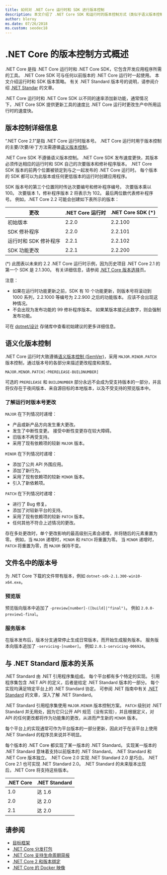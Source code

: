 ```yaml
---
title: 如何对 .NET Core 运行时和 SDK 进行版本控制
description: 本文介绍了 .NET Core SDK 和运行时的版本控制方式（类似于语义版本控制）。
author: bleroy
ms.date: 07/26/2018
ms.custom: seodec18
---
```


# <a name="overview-of-how-net-core-is-versioned"></a>.NET Core 的版本控制方式概述

.NET Core 是指 .NET Core 运行时和 .NET Core SDK，它包含开发应用程序所需的工具。 .NET Core SDK 可与任何以前版本的 .NET Core 运行时一起使用。 本文介绍运行时和 SDK 版本策略。 有关 .NET Standard 版本号的说明，请参阅介绍 [.NET Standar](../../standard/net-standard.md#net-implementation-support) 的文章。

.NET Core 运行时和 .NET Core SDK 以不同的速率添加新功能，通常情况下，.NET Core SDK 提供更新工具的速度比 .NET Core 运行时更改生产中所用运行时的速度快。

## <a name="versioning-details"></a>版本控制详细信息

“.NET Core 2.1”是指 .NET Core 运行时版本号。 .NET Core 运行时用于版本控制的主要/次要/补丁方法需遵循[语义版本控制](#semantic-versioning)。

.NET Core SDK 不遵循语义版本控制。 .NET Core SDK 发布速度更快，其版本必须传达相应的运行时和 SDK 自己的次要版本和修补程序版本。 .NET Core SDK 版本的前两个位置被锁定到与之一起发布的 .NET Core 运行时。 每个版本的 SDK 都可以为此版本或任何更低版本的运行时创建应用程序。

SDK 版本号的第三个位置同时传达次要编号和修补程序编号。 次要版本乘以 100。 次要版本 1，修补程序版本 2 将表示为 102。 最后两位数代表修补程序号。 例如，.NET Core 2.2 可能会创建如下表所示的版本：

| 更改                | .NET Core 运行时 | .NET Core SDK (*) |
|-----------------------|-------------------|-------------------|
| 初始版本       | 2.2.0             | 2.2.100           |
| SDK 修补程序             | 2.2.0             | 2.2.101           |
| 运行时和 SDK 修补程序 | 2.2.1             | 2.2.102           |
| SDK 功能更改    | 2.2.1             | 2.2.200           |

(\*) 此图表以未来的 2.2 .NET Core 运行时示例，因为历史项目 .NET Core 2.1 的第一个 SDK 是 2.1.300。 有关详细信息，请参阅 [.NET Core 版本选择](selection.md)页。

注意：

* 如果在运行时功能更新之前，SDK 有 10 个功能更新，则版本号将滚动到 1000 系列，2.2.1000 等编号为 2.2.900 之后的功能版本。 应该不会出现这种情况。
* 不会出现为发布功能的 99 修补程序版本。 如果某版本接近此数字，则会强制发布功能。

可在 [dotnet/设计](https://github.com/dotnet/designs/pull/29) 存储库中查看初始建议的更多详细信息。

## <a name="semantic-versioning"></a>语义化版本控制

.NET Core 运行时大致遵循[语义版本控制 (SemVer)](https://semver.org/)，采用 `MAJOR.MINOR.PATCH` 版本控制，通过版本号的各部分来描述更改程度和类型。

```
MAJOR.MINOR.PATCH[-PRERELEASE-BUILDNUMBER]
```

可选的 `PRERELEASE` 和 `BUILDNUMBER` 部分永远不会成为受支持版本的一部分，并且将仅存在于夜间版本、来自源目标的本地版本，以及不受支持的预览版本中。

### <a name="understand-runtime-version-number-changes"></a>了解运行时版本号更改

`MAJOR` 在下列情况时递增：

* 产品或新产品方向发生重大更改。
* 发生了中断性变更。 接受中断性变更存在较大障碍。
* 旧版本不再受支持。
* 采用了现有依赖项的较新 `MAJOR` 版本。

`MINOR` 在下列情况时递增：

* 添加了公共 API 外围应用。
* 添加了新行为。
* 采用了现有依赖项的较新 `MINOR` 版本。
* 引入了新依赖项。

`PATCH` 在下列情况时递增：

* 进行了 Bug 修复。
* 添加了对较新平台的支持。
* 采用了现有依赖项的较新 `PATCH` 版本。
* 任何其他不符合上述情况的更改。

存在多处更改时，单个更改影响的最高级别元素会递增，并将随后的元素重置为零。 例如，当 `MAJOR` 递增时，`MINOR` 和 `PATCH` 将重置为零。 当 `MINOR` 递增时，`PATCH` 将重置为零，而 `MAJOR` 保持不变。

## <a name="version-numbers-in-file-names"></a>文件名中的版本号

为 .NET Core 下载的文件带有版本，例如 `dotnet-sdk-2.1.300-win10-x64.exe`。

### <a name="preview-versions"></a>预览版

预览版向版本中追加了 `-preview[number]-([build]|"final")`。 例如 `2.0.0-preview1-final`。

### <a name="servicing-versions"></a>服务版本

在版本发布后，版本分支通常停止生成日常版本，而开始生成服务版本。 服务版本向版本追加了 `-servicing-[number]`。 例如 `2.0.1-servicing-006924`。

## <a name="relationship-to-net-standard-versions"></a>与 .NET Standard 版本的关系

.NET Standard 由 .NET 引用程序集组成。 每个平台都有多个特定的实现。 引用程序集包含 .NET API 的定义，后者是给定 .NET Standard 版本的一部分。 每个实现均满足特定平台上的 .NET Standard 协定。 可参阅 .NET 指南中有关 [.NET Standard](../../standard/net-standard.md) 的文章，深入了解 .NET Standard。

.NET Standard 引用程序集使用 `MAJOR.MINOR` 版本控制方案。 `PATCH` 级别对 .NET Standard 并无用处，因为它只公开 API 规范（没有实现），并且根据定义，对 API 的任何更改都将作为功能集的更改，从进而产生新的 `MINOR` 版本。

每个平台上的实现通常可作为平台版本的一部分更新，因此对于在该平台上使用 .NET Standard 的程序员来说并不明显。

每个版本的 .NET Core 都实现了某一版本的 .NET Standard。 实现某一版本的 .NET Standard 意味着支持以前版本的 .NET Standard。 .NET Standard 和 .NET Core 版本独立。 .NET Core 2.0 实现 .NET Standard 2.0 是巧合。 .NET Core 2.1 也可实现 .NET Standard 2.0。 .NET Standard 的未来版本出现后，.NET Core 将支持这些版本。

| .NET Core | .NET Standard |
|-----------|---------------|
| 1.0       | 达 1.6     |
| 2.0       | 达 2.0     |
| 2.1       | 达 2.0     |

## <a name="see-also"></a>请参阅

- [目标框架](../../standard/frameworks.md)
- [.NET Core 分发打包](../build/distribution-packaging.md)
- [.NET Core 支持生命周期简报](https://www.microsoft.com/net/core/support)
- [.NET Core 2 和版本绑定](https://github.com/dotnet/designs/issues/3)
- [.NET Core 的 Docker 映像](https://hub.docker.com/r/microsoft/dotnet/)
